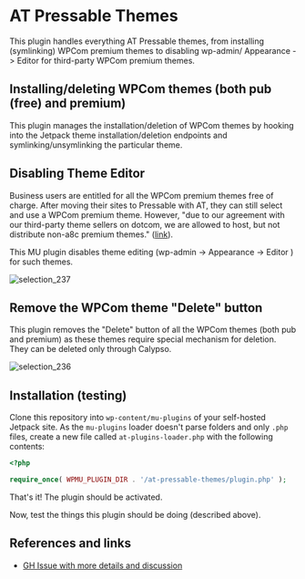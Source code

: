 # AT Pressable Themes

This plugin handles everything AT Pressable themes, from installing (symlinking) WPCom premium themes to disabling wp-admin/ Appearance -> Editor for third-party WPCom premium themes.

## Installing/deleting WPCom themes (both pub (free) and premium)

This plugin manages the installation/deletion of WPCom themes by hooking into the Jetpack theme installation/deletion endpoints and symlinking/unsymlinking the particular theme.

## Disabling Theme Editor

Business users are entitled for all the WPCom premium themes free of charge. After moving their sites to Pressable
 with AT, they can still select and use a WPCom premium theme. However, "due to our agreement with our third-party
 theme sellers on dotcom, we are allowed to host, but not distribute non-a8c premium themes." 
 ([link](http://wp.me/p58i-4kZ)).

This MU plugin disables theme editing (wp-admin -> Appearance -> Editor ) for such themes.

![selection_237](https://cloud.githubusercontent.com/assets/4988512/20633850/19a79450-b34b-11e6-9cd8-337ce120cc8a.png)

## Remove the WPCom theme "Delete" button

This plugin removes the "Delete" button of all the WPCom themes (both pub and premium) as these themes require special mechanism for deletion. They can be deleted only through Calypso.

![selection_236](https://cloud.githubusercontent.com/assets/4988512/20633839/0595383c-b34b-11e6-9d13-135e0d751bae.png)

## Installation (testing)

Clone this repository into `wp-content/mu-plugins` of your self-hosted Jetpack site. As the `mu-plugins` loader doesn't parse folders and only `.php` files, create a new file called `at-plugins-loader.php` with the following contents:

```php
<?php

require_once( WPMU_PLUGIN_DIR . '/at-pressable-themes/plugin.php' );
```

That's it! The plugin should be activated.

Now, test the things this plugin should be doing (described above).

## References and links

- [GH Issue with more details and discussion](https://github.com/Automattic/automated-transfer-api-contracts/issues/18)

